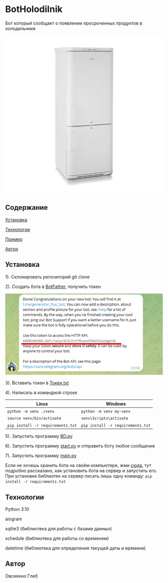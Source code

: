 # BotHolodilnik

Бот который сообщает о появлении просроченных продуктов в холодильнике

![Иллюстрация к проекту](https://github.com/Ovsienko2007/BotHolodilnik/blob/master/pictures/1.jpg)

## Содержание
[Установка](#Ystanovka)

[Технологии](#Tehn)

[Пример](#prim)

[Автор](#avt)


<a name="Ystanovka"><h2>Установка</h2></a>

1). Склонировать репозиторий git clone

2). Создать бота в [BotFather](https://t.me/botfatherи), получить токен

![Иллюстрация к проекту](https://github.com/Ovsienko2007/BotHolodilnik/blob/master/pictures/2.png)

3). Вставить токен в [Токен.txt](https://github.com/Ovsienko2007/BotHolodilnik/blob/master/%D0%A2%D0%BE%D0%BA%D0%B5%D0%BD)

4). Написать в командной строке

| Linux                                  | Windows                              |
| -------------------------------------- | ------------------------------------ |
| ```python -m venv ./venv```            | ```python -m venv my-venv```         |
| ```source venv/bin/activate```         | ```venv\Scripts\activate```          |
| ```pip install -r requirements.txt```  | ```pip install -r requirements.txt```|


5). Запустить программу [BD.py](https://github.com/Ovsienko2007/BotHolodilnik/blob/master/BD.py)

6). Запустить программу [start.py](https://github.com/Ovsienko2007/BotHolodilnik/blob/master/1.py) и отправить боту любое сообщение

7). Запустить программу [main.py](https://github.com/Ovsienko2007/BotHolodilnik/blob/master/main.py)

Если не хочешь хранить бота на своём компьютере, жми [сюда](https://habr.com/ru/articles/709314/), тут подробно рассказано, как установить бота на сервер и запустить его.
При установке библиотек на сервер писать лишь одну команду: ```pip install -r requirements.txt```

<a name="Tehn"><h2>Технологии</h2></a>

Python 3.10

aiogram

sqlite3 (библиотека для работы с базами данных)

schedule (библиотека для работы со временем)

datetime (библиотека для определения текущей даты и времени)

<a name="avt"><h2>Автор</h2></a>
Овсиекно Глеб
